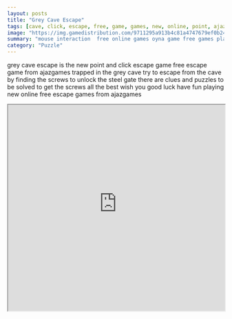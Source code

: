 ```yaml
---
layout: posts
title: "Grey Cave Escape"
tags: [cave, click, escape, free, game, games, new, online, point, ajaz, grey, free, online, games, oyna, game, free, games, play, play, games]
image: "https://img.gamedistribution.com/9711295a913b4c81a4747679ef0b2487.jpg"
summary: "mouse interaction  free online games oyna game free games play play games"
category: "Puzzle"
---
```


grey cave escape is the new point and click escape game free escape game from ajazgames trapped in the grey cave try to escape from the cave by finding the screws to unlock the steel gate there are clues and puzzles to be solved to get the screws all the best wish you good luck have fun playing new online free escape games from ajazgames

<iframe width="100%" height="480px;" src="https://flash.gamedistribution.com?game=9711295a913b4c81a4747679ef0b2487"></iframe>